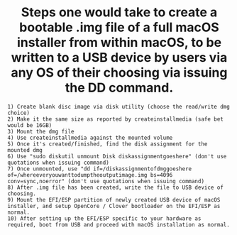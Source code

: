  <h1 align="center">Steps one would take to create a bootable .img file of a full macOS installer from within macOS, to be written to a USB device by users via any OS of their choosing via issuing the DD command.</h1>

```
1) Create blank disc image via disk utility (choose the read/write dmg choice)
2) Make it the same size as reported by createinstallmedia (safe bet would be 16GB)
3) Mount the dmg file
4) Use createinstallmedia against the mounted volume
5) Once it's created/finished, find the disk assignment for the mounted dmg
6) Use "sudo diskutil unmount Disk diskassignmentgoeshere" (don't use quotations when issuing command)
7) Once unmounted, use "dd if=/diskassignmentofdmggoeshere of=/whereeveryouwanttodumptheoutputimage.img bs=4096 conv=sync,noerror" (don't use quotations when issuing command)
8) After .img file has been created, write the file to USB device of choosing.
9) Mount the EFI/ESP partition of newly created USB device of macOS installer, and setup OpenCore / Clover bootloader on the EFI/ESP as normal.
10) After setting up the EFI/ESP specific to your hardware as required, boot from USB and proceed with macOS installation as normal.
```
